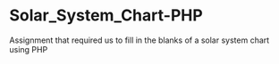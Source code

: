 # Solar_System_Chart-PHP
Assignment that required us to fill in the blanks of a solar system chart using PHP
